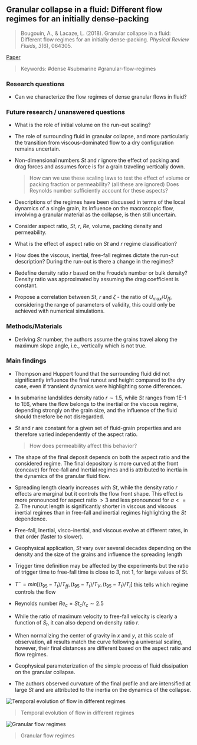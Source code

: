 ## Granular collapse in a fluid: Different flow regimes for an initially dense-packing

> Bougouin, A., & Lacaze, L. (2018). Granular collapse in a fluid: Different flow regimes for an initially dense-packing. _Physical Review Fluids_, _3_(6), 064305.

[Paper](https://journals.aps.org/prfluids/abstract/10.1103/PhysRevFluids.3.064305)

> Keywords: #dense #submarine #granular-flow-regimes 

### Research questions

-   Can we characterize the flow regimes of dense granular flows in fluid?
    

### Future research / unanswered questions

-   What is the role of initial volume on the run-out scaling?
    
-   The role of surrounding fluid in granular collapse, and more particularly the transition from viscous-dominated flow to a dry configuration remains uncertain.
    
-   Non-dimensional numbers $St$ and $r$ ignore the effect of packing and drag forces and assumes force is for a grain traveling vertically down.
    >   How can we use these scaling laws to test the effect of volume or packing fraction or permeability? (all these are ignored)
    >   Does Reynolds number sufficiently account for these aspects?
   
-   Descriptions of the regimes have been discussed in terms of the local dynamics of a single grain, its influence on the macroscopic flow, involving a granular material as the collapse, is then still uncertain.
    
-   Consider aspect ratio, $St$, $r$, $Re$, volume, packing density and permeability.
    
-   What is the effect of aspect ratio on $St$ and $r$ regime classification? 
    
-   How does the viscous, inertial, free-fall regimes dictate the run-out description? During the run-out is there a change in the regimes?
    
-   Redefine density ratio $r$ based on the Froude’s number or bulk density? Density ratio was approximated by assuming the drag coefficient is constant.
    
-   Propose a correlation between $St$, $r$ and $\zeta$ - the ratio of $U_{max}/U_{ff}$, considering the range of parameters of validity, this could only be achieved with numerical simulations.
  

### Methods/Materials

-   Deriving $St$ number, the authors assume the grains travel along the maximum slope angle, i.e., vertically which is not true.
    

### Main findings

-   Thompson and Huppert found that the surrounding fluid did not significantly influence the final runout and height compared to the dry case, even if transient dynamics were highlighting some differences. 
    
-   In submarine landslides density ratio $r \sim 1.$5, while $St$ ranges from 1E-1 to 1E6, where the flow belongs to the inertial or the viscous regime, depending strongly on the grain size, and the influence of the fluid should therefore be not disregarded. 
    
-   $St$ and $r$ are constant for a given set of fluid-grain properties and are therefore varied independently of the aspect ratio.
    > How does permeability affect this behavior?
    
-   The shape of the final deposit depends on both the aspect ratio and the considered regime. The final depository is more curved at the front (concave) for free-fall and Inertial regimes and is attributed to inertia in the dynamics of the granular fluid flow. 
    
-   Spreading length clearly increases with $St$, while the density ratio $r$ effects are marginal but it controls the flow front shape. This effect is more pronounced for aspect ratio $> 3$ and less pronounced for $a <= 2$. The runout length is significantly shorter in viscous and viscous inertial regimes than in free-fall and inertial regimes highlighting the $St$ dependence.
    
-   Free-fall, Inertial, visco-inertial, and viscous evolve at different rates, in that order (faster to slower).
    
-   Geophysical application, $St$ vary over several decades depending on the density and the size of the grains and influence the spreading length
    
-   Trigger time definition may be affected by the experiments but the ratio of trigger time to free-fall time is close to 3, not 1, for large values of St.
    
-   $T^- = min \left[(t_{95}-T_t)/T_{ff}, (t_{95}-T_t)/T_V, (t_{95} -T_t)/T_I\right]$ this tells which regime controls the flow
    
-   Reynolds number $Re_c = St_c/r_c \sim 2.5$
    
-   While the ratio of maximum velocity to free-fall velocity is clearly a function of $S_t$, it can also depend on density ratio $r$. 
    
-   When normalizing the center of gravity in $x$ and $y$, at this scale of observation, all results match the curve following a universal scaling, however, their final distances are different based on the aspect ratio and flow regimes. 
    
-   Geophysical parameterization of the simple process of fluid dissipation on the granular collapse. 
    
-   The authors observed curvature of the final profile and are intensified at large $St$ and are attributed to the inertia on the dynamics of the collapse.
    
![Temporal evolution of flow in different regimes](https://raw.githubusercontent.com/kks32-docs/notes/main/submarine-slides/dense-granular-collapse-fluid-regimes/regime-flow-evolution.png)
> Temporal evolution of flow in different regimes

![Granular flow regimes](https://raw.githubusercontent.com/kks32-docs/notes/main/submarine-slides/dense-granular-collapse-fluid-regimes/granular-flow-regimes.png)
> Granular flow regimes